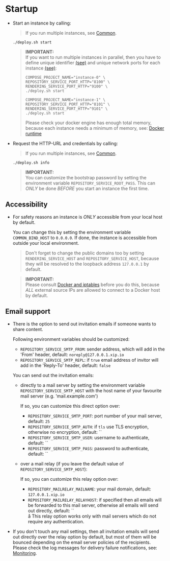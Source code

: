 # Startup

- Start an instance by calling:

    > If you run multiple instances, see [Common](../../common/README.md#multi-instance-support).

  ```
  ./deploy.sh start 
  ```  
    
    > **IMPORTANT:**   
      If you want to run multiple instances in parallel, 
      then you have to define unique identifier [(see)](../../common/README.md#multi-instance-support) and unique network ports for each instance [(see)](../../troubleshooting/README.md):  
    > ```
    > COMPOSE_PROJECT_NAME="instance-0" \
    > REPOSITORY_SERVICE_PORT_HTTP="8100" \
    > RENDERING_SERVICE_PORT_HTTP="9100" \
    > ./deploy.sh start 
    > 
    > COMPOSE_PROJECT_NAME="instance-1" \
    > REPOSITORY_SERVICE_PORT_HTTP="8101" \
    > RENDERING_SERVICE_PORT_HTTP="9101" \
    > ./deploy.sh start 
    > ```  
    > Please check your docker engine has enough total memory, because each instance needs a minimum of memory, 
      see: [Docker runtime](../../prerequisites/README.md#docker-runtime) 

- Request the HTTP-URL and credentials by calling:

    > If you run multiple instances, see [Common](../../common/README.md#multi-instance-support).

  ```
  ./deploy.sh info 
  ```  
     
    > **IMPORTANT:**     
      You can customize the bootstrap password by setting the environment variable `REPOSITORY_SERVICE_ROOT_PASS`. 
      This can _ONLY_ be done _BEFORE_ you start an instance the first time.

## Accessibility

- For safety reasons an instance is _ONLY_ accessible from your local host by default.    

  You can change this by setting the environment variable `COMMON_BIND_HOST` to `0.0.0.0`.
  If done, the instance is accessible from outside your local environment.     
   
    > Don't forget to change the public domains too by setting `RENDERING_SERVICE_HOST` and `REPOSITORY_SERVICE_HOST`,
      because they will be resolved to the loopback address `127.0.0.1` by default. 

    > **IMPORTANT:**     
      Please consult [Docker and iptables](https://docs.docker.com/network/iptables/) before you do this,
      because _ALL_ external source IPs are allowed to connect to a Docker host by default.

## Email support

- There is the option to send out invitation emails if someone wants to share content.

  Following environment variables should be customized:
  
  - `REPOSITORY_SERVICE_SMTP_FROM`: sender address, which will add in the 'From' header, default: `noreply@127.0.0.1.xip.io`  
  - `REPOSITORY_SERVICE_SMTP_REPL`: if `true` email address of invitor will add in the 'Reply-To' header, default: `false`  

  You can send out the invitation emails: 

  * directly to a mail server 
    by setting the environment variable `REPOSITORY_SERVICE_SMTP_HOST`
    with the host name of your favourite mail server (e.g. 'mail.example.com')  
    
    If so, you can customize this direct option over: 
        
    - `REPOSITORY_SERVICE_SMTP_PORT`: port number of your mail server, default: `25`  
    - `REPOSITORY_SERVICE_SMTP_AUTH`: if `tls` use TLS encryption, otherwise no encryption, default: ``    
    - `REPOSITORY_SERVICE_SMTP_USER`: username to authenticate, default: ``    
    - `REPOSITORY_SERVICE_SMTP_PASS`: password to authenticate, default: ``  
         
  * over a mail relay (if you leave the default value of `REPOSITORY_SERVICE_SMTP_HOST`):
  
    If so, you can customize this relay option over: 
  
    - `REPOSITORY_MAILRELAY_MAILNAME`: your mail domain, default: `127.0.0.1.xip.io`    
    - `REPOSITORY_MAILRELAY_RELAYHOST`: if specified then all emails will be forwarded to this mail server,
       otherwise all emails will send out directly, default: ``  
å
    This relay option works only with mail servers which do not require any authentication.  
  
- If you don't touch any mail settings, 
  then all invitation emails will send out directly over the relay option by default,
  but most of them will be bounced depending on the email server policies of the recipients.
  Please check the log messages for delivery failure notifications, see: [Monitoring](../monitoring/README.md).   
